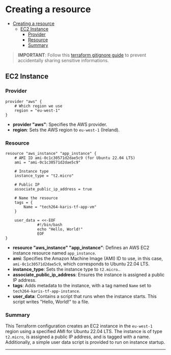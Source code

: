 # Creating a resource

- [Creating a resource](#creating-a-resource)
  - [EC2 Instance](#ec2-instance)
    - [Provider](#provider)
    - [Resource](#resource)
    - [Summary](#summary)

> **IMPORTANT**: Follow this [terraform gitignore guide](terraform-gitignore.md) to prevent accidentally sharing sensitive informations.

## EC2 Instance

### Provider

```hcl
provider "aws" {
    # Which region we use
    region = "eu-west-1"
}
```

- **provider "aws"**: Specifies the AWS provider.
- **region**: Sets the AWS region to `eu-west-1` (Ireland).

### Resource

```hcl
resource "aws_instance" "app_instance" {
    # AMI ID ami-0c1c30571d2dae5c9 (for Ubuntu 22.04 LTS)
    ami = "ami-0c1c30571d2dae5c9"

    # Instance type
    instance_type = "t2.micro"

    # Public IP
    associate_public_ip_address = true

    # Name the resource
    tags = {
        Name = "tech264-karis-tf-app-vm"
    }

    user_data = <<-EOF
              #!/bin/bash
              echo "Hello, World!"
              EOF
}
```

- **resource "aws_instance" "app_instance"**: Defines an AWS EC2 instance resource named `app_instance`.
- **ami**: Specifies the Amazon Machine Image (AMI) ID to use, in this case, `ami-0c1c30571d2dae5c9`, which corresponds to Ubuntu 22.04 LTS.
- **instance_type**: Sets the instance type to `t2.micro`..
- **associate_public_ip_address**: Ensures the instance is assigned a public IP address.
- **tags**: Adds metadata to the instance, with a tag named `Name` set to `tech264-karis-tf-app-instance`.
- **user_data**: Contains a script that runs when the instance starts. This script writes "Hello, World!" to a file.

### Summary

This Terraform configuration creates an EC2 instance in the `eu-west-1` region using a specified AMI for Ubuntu 22.04 LTS. The instance is of type `t2.micro`, is assigned a public IP address, and is tagged with a name. Additionally, a simple user data script is provided to run on instance startup.

---
